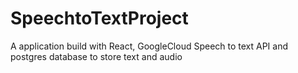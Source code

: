 # SpeechtoTextProject
A application build with React, GoogleCloud Speech to text API and postgres database to store text and audio
